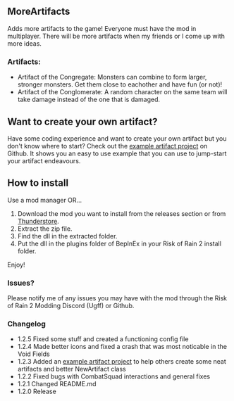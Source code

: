 ## MoreArtifacts
Adds more artifacts to the game! Everyone must have the mod in multiplayer. There will be more artifacts when my friends or I come up with more ideas.
### Artifacts:
- Artifact of the Congregate:
    Monsters can combine to form larger, stronger monsters. Get them close to eachother and have fun (or not)!
- Artifact of the Conglomerate:
    A random character on the same team will take damage instead of the one that is damaged.

## Want to create your own artifact?
Have some coding experience and want to create your own artifact but you don't know where to start? Check out the [example artifact project](https://github.com/EvanTich/ror2-modding/tree/master/ExampleArtifact) on Github. It shows you an easy to use example that you can use to jump-start your artifact endeavours.

## How to install
Use a mod manager OR...
1. Download the mod you want to install from the releases section or from [Thunderstore](https://thunderstore.io/).
2. Extract the zip file.
3. Find the dll in the extracted folder.
4. Put the dll in the plugins folder of BepInEx in your Risk of Rain 2 install folder.

Enjoy!

### Issues?
Please notify me of any issues you may have with the mod through the Risk of Rain 2 Modding Discord (Ugff) or Github.

### Changelog
- 1.2.5 Fixed some stuff and created a functioning config file
- 1.2.4 Made better icons and fixed a crash that was most noticable in the Void Fields
- 1.2.3 Added an [example artifact project](https://github.com/EvanTich/ror2-modding/tree/master/ExampleArtifact) to help others create some neat artifacts and better NewArtifact class
- 1.2.2 Fixed bugs with CombatSquad interactions and general fixes
- 1.2.1 Changed README.md
- 1.2.0 Release